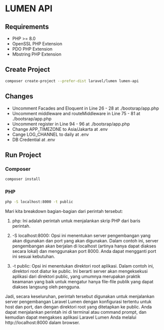 # LUMEN API

## Requirements

* PHP >= 8.0
* OpenSSL PHP Extension
* PDO PHP Extension
* Mbstring PHP Extension


## Create Project

``` bash
composer create-project --prefer-dist laravel/lumen lumen-api
```


## Changes

* Uncomment Facades and Eloquent in Line 26 - 28 at ./bootsrap/app.php
* Uncomment middleware and routeMiddleware in Line 75 - 81 at ./bootsrap/app.php
* Uncomment register in Line 94 - 96 at ./bootsrap/app.php
* Change APP_TIMEZONE to Asia/Jakarta at .env
* Cange LOG_CHANNEL to daily at .env
* DB Credential at .env

## Run Project

### Composer

``` bash
composer install
```


### PHP

``` bash
php -S localhost:8000 -t public
```

Mari kita breakdown bagian-bagian dari perintah tersebut:

1. php: Ini adalah perintah untuk menjalankan skrip PHP dari baris perintah.

2. -S localhost:8000: Opsi ini menentukan server pengembangan yang akan digunakan dan port yang akan digunakan. Dalam contoh ini, server pengembangan akan berjalan di localhost (artinya hanya dapat diakses secara lokal) dan menggunakan port 8000. Anda dapat mengganti port ini sesuai kebutuhan.

3. -t public: Opsi ini menentukan direktori root aplikasi. Dalam contoh ini, direktori root diatur ke public. Ini berarti server akan mengeksekusi aplikasi dari direktori public, yang umumnya merupakan praktik keamanan yang baik untuk mengatur hanya file-file publik yang dapat diakses langsung oleh pengguna.

Jadi, secara keseluruhan, perintah tersebut digunakan untuk menjalankan server pengembangan Laravel Lumen dengan konfigurasi tertentu untuk host dan port, dan dengan direktori root yang ditetapkan ke public. Anda dapat menjalankan perintah ini di terminal atau command prompt, dan kemudian dapat mengakses aplikasi Laravel Lumen Anda melalui http://localhost:8000 dalam browser.